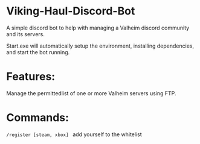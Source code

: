 # Viking-Haul-Discord-Bot
A simple discord bot to help with managing a Valheim discord community and its servers. 

Start.exe will automatically setup the environment, installing dependencies, and start the bot running.

# Features:
Manage the permittedlist of one or more Valheim servers using FTP. 

# Commands:
``/register [steam, xbox] `` add yourself to the whitelist
